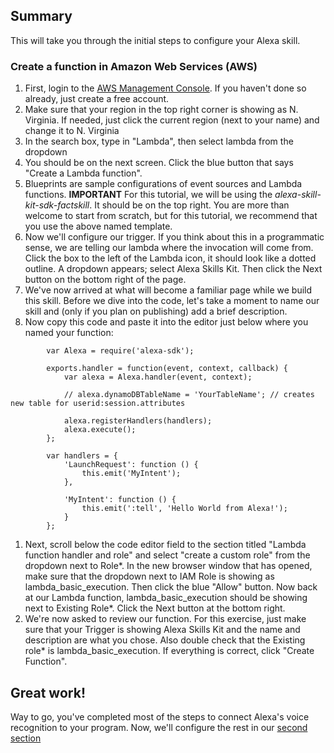## Summary
This will take you through the initial steps to configure your Alexa skill.  

### Create a function in Amazon Web Services (AWS)
1. First, login to the [AWS Management Console](https://aws.amazon.com/).  If you haven't done so already, just create a free account.
1. Make sure that your region in the top right corner is showing as N. Virginia. If needed, just click the current region (next to your name) and change it to N. Virginia
1. In the search box, type in "Lambda", then select lambda from the dropdown
1. You should be on the next screen. Click the blue button that says "Create a Lambda function".
1. Blueprints are sample configurations of event sources and Lambda functions. **IMPORTANT** For this tutorial, we will be using the _alexa-skill-kit-sdk-factskill_. It should be on the top right. You are more than welcome to start from scratch, but for this tutorial, we recommend that you use the above named template. 
1. Now we'll configure our trigger.  If you think about this in a programmatic sense, we are telling our lambda where the invocation will come from.  Click the box to the left of the Lambda icon, it should look like a dotted outline.  A dropdown appears; select Alexa Skills Kit.  Then click the Next button on the bottom right of the page. 
1. We've now arrived at what will become a familiar page while we build this skill.  Before we dive into the code, let's take a moment to name our skill and (only if you plan on publishing) add a brief description. 
1. Now copy this code and paste it into the editor just below where you named your function:
```
        var Alexa = require('alexa-sdk');

        exports.handler = function(event, context, callback) {
            var alexa = Alexa.handler(event, context);

            // alexa.dynamoDBTableName = 'YourTableName'; // creates new table for userid:session.attributes

            alexa.registerHandlers(handlers);
            alexa.execute();
        };

        var handlers = {
            'LaunchRequest': function () {
                this.emit('MyIntent');
            },

            'MyIntent': function () {
                this.emit(':tell', 'Hello World from Alexa!');
            }
        };
```

1. Next, scroll below the code editor field to the section titled "Lambda function handler and role" and select "create a custom role" from the dropdown next to Role\*. In the new browser window that has opened, make sure that the dropdown next to IAM Role is showing as lambda_basic_execution. Then click the blue "Allow" button. Now back at our Lambda function, lambda_basic_execution should be showing next to Existing Role\*. Click the Next button at the bottom right. 
1. We're now asked to review our function. For this exercise, just make sure that your Trigger is showing Alexa Skills Kit and the name and description are what you chose. Also double check that the Existing role\* is lambda_basic_execution. If everything is correct, click "Create Function".

## Great work!

Way to go, you've completed most of the steps to connect Alexa's voice recognition to your program.  Now, we'll configure the rest in our [second section](../skills)
